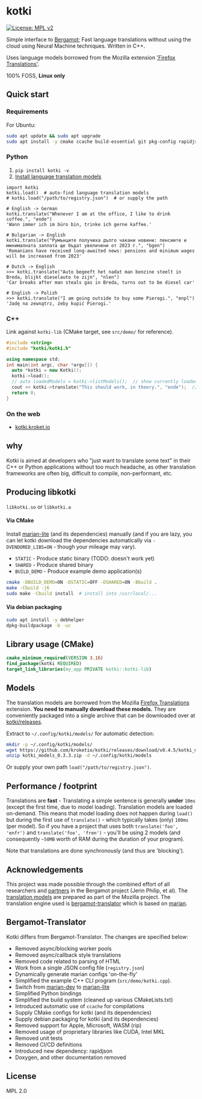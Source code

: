 # kotki

[![License: MPL v2](https://img.shields.io/badge/License-MPL%20v2-blue.svg)](https://www.mozilla.org/en-US/MPL/2.0/)

Simple interface to [Bergamot](https://browser.mt/); Fast language translations without using the cloud using Neural Machine techniques. Written in C++.

Uses language models borrowed from the Mozilla extension ['Firefox Translations'](https://addons.mozilla.org/en-US/firefox/addon/firefox-translations/).

100% FOSS, **Linux only**

## Quick start

### Requirements

For Ubuntu:

```bash
sudo apt update && sudo apt upgrade
sudo apt install -y cmake ccache build-essential git pkg-config rapidjson-dev pybind11-dev libyaml-cpp-dev python3-dev python3-virtualenv libopenblas-dev libpcre2-dev libprotobuf-dev protobuf-compiler libsqlite3-dev
```

### Python

1. `pip install kotki -v`
2. [Install language translation models](https://github.com/kroketio/kotki/releases)

```python3
import kotki
kotki.load()  # auto-find language translation models
# kotki.load("/path/to/registry.json")  # or supply the path

# English -> German
kotki.translate("Whenever I am at the office, I like to drink coffee.", "ende")
'Wann immer ich im büro bin, trinke ich gerne kaffee.'

# Bulgarian -> English
kotki.translate("Румънците получиха дълго чакани новини: пенсиите и минималната заплата ще бъдат увеличени от 2023 г.", "bgen")
'Romanians have received long-awaited news: pensions and minimum wages will be increased from 2023'

# Dutch -> English
>>> kotki.translate("Auto begeeft het nadat man benzine steelt in Breda, blijkt dieselauto te zijn", "nlen")
'Car breaks after man steals gas in Breda, turns out to be diesel car'

# English -> Polish
>>> kotki.translate("I am going outside to buy some Pierogi.", "enpl")
'Jadę na zewnątrz, żeby kupić Pierogi.'
```

### C++

Link against `kotki-lib` (CMake target, see `src/demo/` for reference).

```cpp
#include <string>
#include "kotki/kotki.h"

using namespace std;
int main(int argc, char *argv[]) {
  auto *kotki = new Kotki();
  kotki->load();
  // auto loadedModels = kotki->listModels();  // show currently loaded language models
  cout << kotki->translate("This should work, in theory.", "ende");  // English to German
  return 0;
}
```

### On the web

- [kotki.kroket.io](https://kotki.kroket.io)

## why

Kotki is aimed at developers who "just want to translate some text" in their C++ or Python applications without too much headache, as other translation frameworks are often big, difficult to compile, non-performant, etc.

## Producing libkotki

`libkotki.so` or `libkotki.a`

#### Via CMake

Install [marian-lite](https://github.com/kroketio/marian-lite) (and its dependencies) manually
(and if you are lazy, you can let kotki download the dependencies
automatically via `-DVENDORED_LIBS=ON` - though your mileage may vary).

- `STATIC` - Produce static binary (TODO: doesn't work yet)
- `SHARED` - Produce shared binary
- `BUILD_DEMO` - Produce example demo application(s)

```bash
cmake -DBUILD_DEMO=ON -DSTATIC=OFF -DSHARED=ON -Bbuild .
make -Cbuild -j6
sudo make -Cbuild install  # install into /usr/local/...
```

#### Via debian packaging

```bash
sudo apt install -y debhelper
dpkg-buildpackage -b -uc
````

## Library usage (CMake)

```cmake
cmake_minimum_required(VERSION 3.16)
find_package(kotki REQUIRED)
target_link_libraries(my_app PRIVATE kotki::kotki-lib)
```

## Models

The translation models are borrowed from the
Mozilla [Firefox Translations](https://addons.mozilla.org/en-US/firefox/addon/firefox-translations/) extension. **You need to manually download these models.** They are conveniently packaged into a single archive that can be downloaded over at [kotki/releases](https://github.com/kroketio/kotki/releases).

Extract to `~/.config/kotki/models/` for automatic detection:

```bash
mkdir -p ~/.config/kotki/models/
wget https://github.com/kroketio/kotki/releases/download/v0.4.5/kotki_models_0.3.3.zip
unzip kotki_models_0.3.3.zip -d ~/.config/kotki/models
```

Or supply your own path `load("/path/to/registry.json")`.

## Performance / footprint

Translations are **fast** - Translating a simple sentence is generally **under** `10ms`
(except the first time, due to model loading). Translation models are loaded on-demand.
This means that model loading does not happen during `load()` but during the first use
of `translate()` - which typically takes (only) `100ms` (per model). So if you have
a project that uses both `translate('foo', 'enfr')` and `translate('foo', 'fren')` - you'll be using 2 models (and consequently `~50MB` worth of RAM during the duration of your program).

Note that translations are done synchronously (and thus are 'blocking').

## Acknowledgements

This project was made possible through the combined effort of all researchers
and [partners](https://browser.mt/partners/) in the Bergamot project (Jerin Philip, et al). The [translation models](https://github.com/mozilla/firefox-translations/blob/main/extension/model/modelRegistry.js) are prepared as part of the Mozilla project. The translation engine used is [bergamot-translator](https://github.com/browsermt/bergamot-translator) which is based on [marian](https://github.com/browsermt/marian-dev).

## Bergamot-Translator

Kotki differs from Bergamot-Translator. The changes are specified below:

- Removed async/blocking worker pools
- Removed async/callback style translations
- Removed code related to parsing of HTML
- Work from a single JSON config file (`registry.json`)
- Dynamically generate marian configs 'on-the-fly'
- Simplified the example C++ CLI program (`src/demo/kotki.cpp`).
- Switch from [marian-dev](https://github.com/browsermt/marian-dev) to [marian-lite](https://github.com/kroketio/marian-lite)
- Simplified Python bindings
- Simplified the build system (cleaned up various CMakeLists.txt)
- Introduced automatic use of `ccache` for compilations
- Supply CMake configs for kotki (and its dependencies)
- Supply debian packaging for kotki (and its dependencies)
- Removed support for Apple, Microsoft, WASM (rip)
- Removed usage of proprietary libraries like CUDA, Intel MKL
- Removed unit tests
- Removed CI/CD definitions
- Introduced new dependency: rapidjson
- Doxygen, and other documentation removed

## License

MPL 2.0